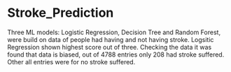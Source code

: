 # Stroke_Prediction
Three ML models: Logistic Regression, Decision Tree and Random Forest, were build on data of people had having and not having stroke. 
Logsitic Regression shown highest score out of three.
Checking the data it was found that data is biased, out of 4788 entries only 208 had stroke suffered. Other all entries were for no stroke suffered.
